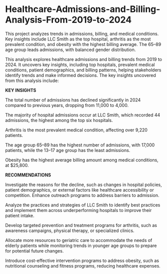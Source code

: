 # Healthcare-Admissions-and-Billing-Analysis-From-2019-to-2024
This project analyzes trends in admissions, billing, and medical conditions. Key insights include LLC Smith as the top hospital, arthritis as the most prevalent condition, and obesity with the highest billing average. The 65–89 age group leads admissions, with balanced gender distribution.

This analysis explores healthcare admissions and billing trends from 2019 to 2024. It uncovers key insights, including top hospitals, prevalent medical conditions, patient demographics, and billing patterns, helping stakeholders identify trends and make informed decisions. The key insights uncovered from this analysis include:

**KEY INSIGHTS**

The total number of admissions has declined significantly in 2024 compared to previous years, dropping from 11,000 to 4,000.

The majority of hospital admissions occur at LLC Smith, which recorded 44 admissions, the highest among the top six hospitals.

Arthritis is the most prevalent medical condition, affecting over 9,220 patients.

The age group 65–89 has the highest number of admissions, with 17,000 patients, while the 13–17 age group has the least admissions.

Obesity has the highest average billing amount among medical conditions, at $25,800.

**RECOMMENDATIONS**

Investigate the reasons for the decline, such as changes in hospital policies, patient demographics, or external factors like healthcare accessibility or competition. Enhance outreach programs to address barriers to admission.

Analyze the practices and strategies of LLC Smith to identify best practices and implement them across underperforming hospitals to improve their patient intake.

Develop targeted prevention and treatment programs for arthritis, such as awareness campaigns, physical therapy, or specialized clinics.

Allocate more resources to geriatric care to accommodate the needs of elderly patients while monitoring trends in younger age groups to prepare for potential future changes.

Introduce cost-effective intervention programs to address obesity, such as nutritional counseling and fitness programs, reducing healthcare expenses.
